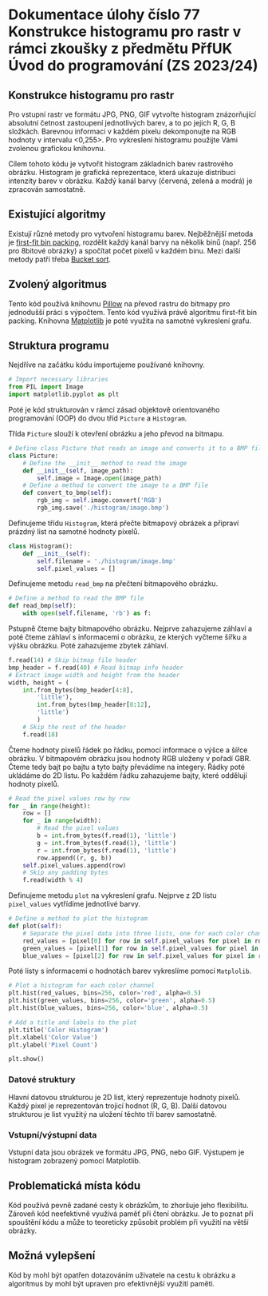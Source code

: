 # Dokumentace úlohy číslo 77 Konstrukce histogramu pro rastr v rámci zkoušky z předmětu PřfUK Úvod do programování (ZS 2023/24)

## Konstrukce histogramu pro rastr
Pro vstupní rastr ve formátu JPG, PNG, GIF vytvořte histogram znázorňující
absolutní četnost zastoupení jednotlivých barev, a to po jejich R, G, B
složkách. Barevnou informaci v každém pixelu dekomponujte na RGB hodnoty v
intervalu <0,255>. Pro vykreslení histogramu použijte Vámi zvolenou grafickou
knihovnu.

Cílem tohoto kódu je vytvořit histogram základních barev rastrového obrázku.
Histogram je grafická reprezentace, která ukazuje distribuci intenzity barev v
obrázku. Každý kanál barvy (červená, zelená a modrá) je zpracován samostatně.

## Existující algoritmy

Existují různé metody pro vytvoření histogramu barev. Nejběžnější metoda je
[first-fit bin packing][1], rozdělit každý kanál barvy na několik binů (např.
256 pro 8bitové obrázky) a spočítat počet pixelů v každém binu. Mezi další
metody patří třeba [Bucket sort][2].

## Zvolený algoritmus

Tento kód používá knihovnu [Pillow][3] na převod rastru do bitmapy pro
jednodušší práci s výpočtem. Tento kód využívá právě algoritmu first-fit bin
packing. Knihovna [Matplotlib][4] je poté využita na samotné vykreslení grafu.

## Struktura programu

Nejdříve na začátku kódu importujeme používané knihovny.
```py
# Import necessary libraries
from PIL import Image
import matplotlib.pyplot as plt
```

Poté je kód strukturován v rámci zásad objektově orientovaného programování
(OOP) do dvou tříd `Picture` a `Histogram`.

Třída `Picture` slouží k otevření obrázku a jeho převod na bitmapu.
```py
# Define class Picture that reads an image and converts it to a BMP file
class Picture:
    # Define the __init__ method to read the image
    def __init__(self, image_path):
        self.image = Image.open(image_path)
    # Define a method to convert the image to a BMP file
    def convert_to_bmp(self):
        rgb_img = self.image.convert('RGB')
        rgb_img.save('./histogram/image.bmp')
```

Definujeme třídu `Histogram`, která přečte bitmapový obrázek a připraví prázdný
list na samotné hodnoty pixelů.
```py
class Histogram():
    def __init__(self):
        self.filename = './histogram/image.bmp'
        self.pixel_values = []
```


Definujeme metodu `read_bmp` na přečtení bitmapového obrázku.
```py
# Define a method to read the BMP file
def read_bmp(self):
    with open(self.filename, 'rb') as f:
```

Pstupně čteme bajty bitmapového obrázku. Nejprve zahazujeme záhlaví a poté
čteme záhlaví s informacemi o obrázku, ze kterých vyčteme šířku a výšku
obrázku. Poté zahazujeme zbytek záhlaví.
```py
f.read(14) # Skip bitmap file header
bmp_header = f.read(40) # Read bitmap info header
# Extract image width and height from the header
width, height = (
    int.from_bytes(bmp_header[4:8],
        'little'),
        int.from_bytes(bmp_header[8:12],
        'little')
        )
    # Skip the rest of the header
    f.read(18)
```

Čteme hodnoty pixelů řádek po řádku, pomocí informace o výšce a šířce obrázku.
V bitmapovém obrázku jsou hodnoty RGB uloženy v pořadí GBR. Čteme tedy bajt po
bajtu a tyto bajty převádíme na integery. Řádky poté ukládáme do 2D listu. Po
každém řádku zahazujeme bajty, které oddělují hodnoty pixelů.
```py
# Read the pixel values row by row
for _ in range(height):
    row = []
    for _ in range(width):
        # Read the pixel values
        b = int.from_bytes(f.read(1), 'little')
        g = int.from_bytes(f.read(1), 'little')
        r = int.from_bytes(f.read(1), 'little')
        row.append((r, g, b))
    self.pixel_values.append(row)
    # Skip any padding bytes
    f.read(width % 4)
```

Definujeme metodu `plot` na vykreslení grafu. Nejprve z 2D listu `pixel_values`
vytřídíme jednotlivé barvy. 
```py
# Define a method to plot the histogram
def plot(self):
    # Separate the pixel data into three lists, one for each color channel
    red_values = [pixel[0] for row in self.pixel_values for pixel in row]
    green_values = [pixel[1] for row in self.pixel_values for pixel in row]
    blue_values = [pixel[2] for row in self.pixel_values for pixel in row]
```

Poté listy s informacemi o hodnotách barev vykreslíme pomocí `Matplolib`.
```py
# Plot a histogram for each color channel
plt.hist(red_values, bins=256, color='red', alpha=0.5)
plt.hist(green_values, bins=256, color='green', alpha=0.5)
plt.hist(blue_values, bins=256, color='blue', alpha=0.5)

# Add a title and labels to the plot
plt.title('Color Histogram')
plt.xlabel('Color Value')
plt.ylabel('Pixel Count')

plt.show()
```

### Datové struktury

Hlavní datovou strukturou je 2D list, který reprezentuje hodnoty pixelů.
Každý pixel je reprezentován trojicí hodnot (R, G, B). Další datovou
strukturou je list využitý na uložení těchto tří barev samostatně.

### Vstupní/výstupní data

Vstupní data jsou obrázek ve formátu JPG, PNG, nebo GIF. Výstupem je histogram
zobrazený pomocí Matplotlib.

## Problematická místa kódu

Kód používá pevně zadané cesty k obrázkům, to zhoršuje jeho flexibilitu.
Zároveň kód neefektivně využívá paměť při čtení obrázku. Je to poznat při
spouštění kódu a může to teoreticky způsobit problém při využití na větší
obrázky.

## Možná vylepšení

Kód by mohl být opatřen dotazováním uživatele na cestu k obrázku a algoritmus
by mohl být upraven pro efektivnější využití paměti.

[1]: <https://en.wikipedia.org/wiki/First-fit_bin_packing>
[2]: <https://en.wikipedia.org/wiki/Bucket_sort>
[3]: <https://pillow.readthedocs.io/>
[4]: <https://matplotlib.org/>
